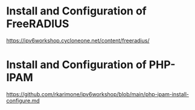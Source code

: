 # Install and Configuration of FreeRADIUS 
https://ipv6workshop.cycloneone.net/content/freeradius/


# Install and Configuration of PHP-IPAM
https://github.com/rkarimone/ipv6workshop/blob/main/php-ipam-install-configure.md



